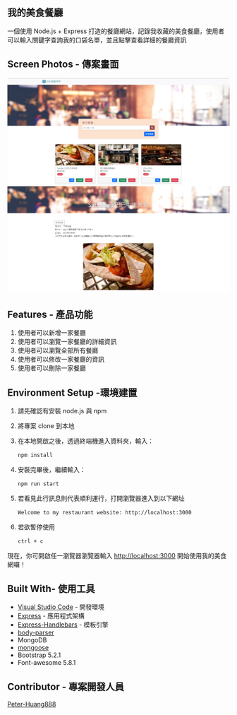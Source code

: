 ## 我的美食餐廳
一個使用 Node.js + Express 打造的餐廳網站，記錄我收藏的美食餐廳，使用者可以輸入關鍵字查詢我的口袋名單，並且點擊查看詳細的餐廳資訊

## Screen Photos - 傳案畫面
![image](https://github.com/Peter-Huang888/RESTAURANT-LIST/blob/main/public/img/homePage.jpg)
![image](https://github.com/Peter-Huang888/RESTAURANT-LIST/blob/main/public/img/restaurantInfo.jpg)

## Features - 產品功能
1. 使用者可以新增一家餐廳
2. 使用者可以瀏覽一家餐廳的詳細資訊
3. 使用者可以瀏覽全部所有餐廳
4. 使用者可以修改一家餐廳的資訊
5. 使用者可以刪除一家餐廳

## Environment Setup -環境建置
1. 請先確認有安裝 node.js 與 npm
2. 將專案 clone 到本地
3. 在本地開啟之後，透過終端機進入資料夾，輸入：

   ```bash
   npm install
   ```

4. 安裝完畢後，繼續輸入：

   ```bash
   npm run start
   ```

5. 若看見此行訊息則代表順利運行，打開瀏覽器進入到以下網址

   ```bash
   Welcome to my restaurant website: http://localhost:3000
   ```

6. 若欲暫停使用

   ```bash
   ctrl + c
   ```

現在，你可開啟任一瀏覽器瀏覽器輸入 [http://localhost:3000](http://localhost:3000) 開始使用我的美食網囉！

## Built With- 使用工具
- [Visual Studio Code](https://visualstudio.microsoft.com/zh-hant/) - 開發環境
- [Express](https://www.npmjs.com/package/express) - 應用程式架構
- [Express-Handlebars](https://www.npmjs.com/package/express-handlebars) - 模板引擎
- [body-parser](https://www.npmjs.com/package/body-parser)
- MongoDB
- [mongoose](https://www.npmjs.com/package/mongoose)
- Bootstrap 5.2.1
- Font-awesome 5.8.1
## Contributor - 專案開發人員

[Peter-Huang888](https://github.com/Peter-Huang888)